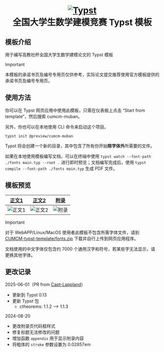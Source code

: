 <h1 align="center">
    <a href="https://github.com/typst/typst">
        <img alt="Typst" src="https://user-images.githubusercontent.com/17899797/226108480-722b770e-6313-40d7-84f2-26bebb55a281.png">
    </a>
    <br />全国大学生数学建模竞赛 Typst 模板
</h1>

## 模板介绍

用于编写高教社杯全国大学生数学建模论文的 Typst 模板

> [!IMPORTANT]
>
> 本模板的承诺书页及编号专用页仅供参考，实际论文提交推荐使用官方模板提供的承诺书页及编号专用页。


## 使用方法

你可以在 Typst 网页应用中使用此模板，只需在仪表板上点击 “Start from template”，然后搜索 cumcm-muban。

另外，你也可以在本地使用 CLI 命令来启动这个项目。

```
typst init @preview/cumcm-muban
```

Typst 将会创建一个新的目录，其中包含了所有你开始**除字体外**所需要的文件。

如果在本地使用模板编写文档，可以在终端中使用 `typst watch --font-path ./fonts main.typ --root .` 进行即时预览；文档编写完成后，使用 `typst compile --font-path ./fonts main.typ` 生成 PDF 文件。

## 模板预览

|  [正文1](https://github.com/a-kkiri/CUMCM-typst-template/blob/main/template/figures/p4.jpg) |  [正文2](https://github.com/a-kkiri/CUMCM-typst-template/blob/main/template/figures/p6.jpg)|  [附录](https://github.com/a-kkiri/CUMCM-typst-template/blob/main/template/figures/p10.jpg)|
|:---:|:---:|:---:|
| ![正文1](https://github.com/a-kkiri/CUMCM-typst-template/blob/main/template/figures/p4.jpg?raw=true) | ![正文2](https://github.com/a-kkiri/CUMCM-typst-template/blob/main/template/figures/p6.jpg?raw=true)| ![附录](https://github.com/a-kkiri/CUMCM-typst-template/blob/main/template/figures/p10.jpg?raw=true)|

> [!IMPORTANT]
>
> 对于 WebAPP/Linux/MacOS 使用者此模板不包含所需字体文件，请到 [CUMCM-typst-template/fonts.zip](https://github.com/a-kkiri/CUMCM-typst-template/blob/main/fonts.zip?raw=true) 下载并自行上传到网页应用程序。
>
> 文档使用的中文字体仅包含约 7000 个通用汉字和符号，若某些字无法显示，请更换其他字体。

## 更改记录

2025-06-01（PR from [Capt-Lappland](https://github.com/Capt-Lappland)）

- 更新到 Typst 0.13
- 更新 Typst 包
    - ctheorems: 1.1.2 ——> 1.1.3

2024-08-20

- 更改附录页代码框样式
- 修复标题无法修改的问题
- 增加函数 `appendix` 用于显示附录内容
- 将粗体的 `stroke` 参数设置为 0.02857em